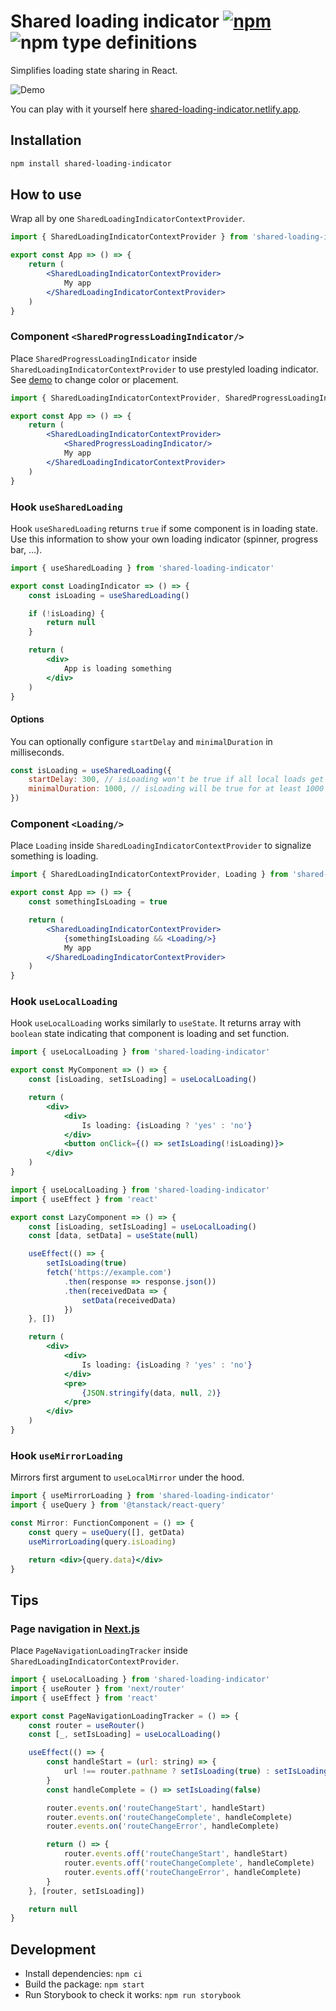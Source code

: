 # Shared loading indicator [![npm](https://img.shields.io/npm/v/shared-loading-indicator.svg)](https://www.npmjs.com/package/shared-loading-indicator) ![npm type definitions](https://img.shields.io/npm/types/shared-loading-indicator.svg)

Simplifies loading state sharing in React.

![Demo](https://raw.githubusercontent.com/FilipChalupa/shared-loading-indicator/HEAD/screencast.gif)

You can play with it yourself here [shared-loading-indicator.netlify.app](https://shared-loading-indicator.netlify.app).

## Installation

```bash
npm install shared-loading-indicator
```

## How to use

Wrap all by one `SharedLoadingIndicatorContextProvider`.

```jsx
import { SharedLoadingIndicatorContextProvider } from 'shared-loading-indicator'

export const App => () => {
	return (
		<SharedLoadingIndicatorContextProvider>
			My app
		</SharedLoadingIndicatorContextProvider>
	)
}
```

### Component `<SharedProgressLoadingIndicator/>`

Place `SharedProgressLoadingIndicator` inside `SharedLoadingIndicatorContextProvider` to use prestyled loading indicator. See [demo](https://shared-loading-indicator.netlify.app) to change color or placement.

```jsx
import { SharedLoadingIndicatorContextProvider, SharedProgressLoadingIndicator } from 'shared-loading-indicator'

export const App => () => {
	return (
		<SharedLoadingIndicatorContextProvider>
			<SharedProgressLoadingIndicator/>
			My app
		</SharedLoadingIndicatorContextProvider>
	)
}
```

### Hook `useSharedLoading`

Hook `useSharedLoading` returns `true` if some component is in loading state. Use this information to show your own loading indicator (spinner, progress bar, …).

```jsx
import { useSharedLoading } from 'shared-loading-indicator'

export const LoadingIndicator => () => {
	const isLoading = useSharedLoading()

	if (!isLoading) {
		return null
	}

	return (
		<div>
			App is loading something
		</div>
	)
}
```

#### Options

You can optionally configure `startDelay` and `minimalDuration` in milliseconds.

```js
const isLoading = useSharedLoading({
	startDelay: 300, // isLoading won't be true if all local loads get finished under 300 milliseconds
	minimalDuration: 1000, // isLoading will be true for at least 1000 milliseconds
})
```

### Component `<Loading/>`

Place `Loading` inside `SharedLoadingIndicatorContextProvider` to signalize something is loading.

```jsx
import { SharedLoadingIndicatorContextProvider, Loading } from 'shared-loading-indicator'

export const App => () => {
	const somethingIsLoading = true

	return (
		<SharedLoadingIndicatorContextProvider>
			{somethingIsLoading && <Loading/>}
			My app
		</SharedLoadingIndicatorContextProvider>
	)
}
```

### Hook `useLocalLoading`

Hook `useLocalLoading` works similarly to `useState`. It returns array with `boolean` state indicating that component is loading and set function.

```jsx
import { useLocalLoading } from 'shared-loading-indicator'

export const MyComponent => () => {
	const [isLoading, setIsLoading] = useLocalLoading()

	return (
		<div>
			<div>
				Is loading: {isLoading ? 'yes' : 'no'}
			</div>
			<button onClick={() => setIsLoading(!isLoading)}>
		</div>
	)
}
```

```jsx
import { useLocalLoading } from 'shared-loading-indicator'
import { useEffect } from 'react'

export const LazyComponent => () => {
	const [isLoading, setIsLoading] = useLocalLoading()
	const [data, setData] = useState(null)

	useEffect(() => {
		setIsLoading(true)
		fetch('https://example.com')
			.then(response => response.json())
			.then(receivedData => {
				setData(receivedData)
			})
	}, [])

	return (
		<div>
			<div>
				Is loading: {isLoading ? 'yes' : 'no'}
			</div>
			<pre>
				{JSON.stringify(data, null, 2)}
			</pre>
		</div>
	)
}
```

### Hook `useMirrorLoading`

Mirrors first argument to `useLocalMirror` under the hood.

```jsx
import { useMirrorLoading } from 'shared-loading-indicator'
import { useQuery } from '@tanstack/react-query'

const Mirror: FunctionComponent = () => {
	const query = useQuery([], getData)
	useMirrorLoading(query.isLoading)

	return <div>{query.data}</div>
}
```

## Tips

### Page navigation in [Next.js](https://nextjs.org/)

Place `PageNavigationLoadingTracker` inside `SharedLoadingIndicatorContextProvider`.

```jsx
import { useLocalLoading } from 'shared-loading-indicator'
import { useRouter } from 'next/router'
import { useEffect } from 'react'

export const PageNavigationLoadingTracker = () => {
	const router = useRouter()
	const [_, setIsLoading] = useLocalLoading()

	useEffect(() => {
		const handleStart = (url: string) => {
			url !== router.pathname ? setIsLoading(true) : setIsLoading(false)
		}
		const handleComplete = () => setIsLoading(false)

		router.events.on('routeChangeStart', handleStart)
		router.events.on('routeChangeComplete', handleComplete)
		router.events.on('routeChangeError', handleComplete)

		return () => {
			router.events.off('routeChangeStart', handleStart)
			router.events.off('routeChangeComplete', handleComplete)
			router.events.off('routeChangeError', handleComplete)
		}
	}, [router, setIsLoading])

	return null
}
```

## Development

- Install dependencies: `npm ci`
- Build the package: `npm start`
- Run Storybook to check it works: `npm run storybook`

